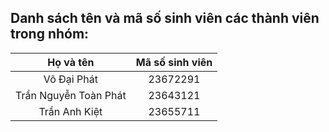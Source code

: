 ## **Danh sách tên và mã số sinh viên các thành viên trong nhóm:**

| Họ và tên | Mã số sinh viên |
| :---: | :---: |
| Võ Đại Phát |  23672291 |
| Trần Nguyễn Toàn Phát | 23643121 |
| Trần Anh Kiệt | 23655711 |
